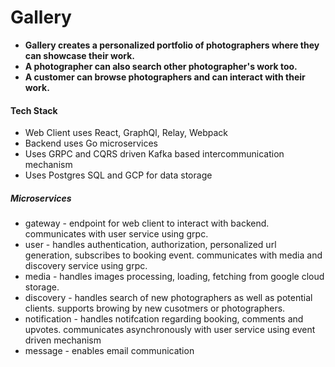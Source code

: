 # Gallery

- <b> Gallery creates a personalized portfolio of photographers where they can showcase their work.</b>
- <b> A photographer can also search other photographer's work too. </b>
- <b> A customer can browse photographers and can interact with their work. </b>

#### Tech Stack

- Web Client uses React, GraphQl, Relay, Webpack
- Backend uses Go microservices
- Uses GRPC and CQRS driven Kafka based intercommunication mechanism
- Uses Postgres SQL and GCP for data storage

##### Microservices

- gateway - endpoint for web client to interact with backend. communicates with user service using grpc.
- user - handles authentication, authorization, personalized url generation, subscribes to booking event. communicates with media and discovery service using grpc.
- media - handles images processing, loading, fetching from google cloud storage.
- discovery - handles search of new photographers as well as potential clients. supports browing by new cusotmers or photographers.
- notification - handles notifcation regarding booking, comments and upvotes. communicates asynchronously with user service using event driven mechanism
- message - enables email communication
